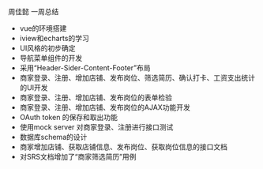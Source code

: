 周佳懿 一周总结

- vue的环境搭建
- iview和echarts的学习
- UI风格的初步确定
- 导航菜单组件的开发
- 采用“Header-Sider-Content-Footer”布局
- 商家登录、注册、增加店铺、发布岗位、筛选简历、确认打卡、工资支出统计的UI开发
- 商家登录、注册、增加店铺、发布岗位的表单检验
- 商家登录、注册、增加店铺、发布岗位的AJAX功能开发
- OAuth token 的保存和取出功能
- 使用mock server 对商家登录、注册进行接口测试
- 数据库schema的设计
- 商家增加店铺、获取店铺信息、发布岗位、获取岗位信息的接口文档
- 对SRS文档增加了“商家筛选简历”用例